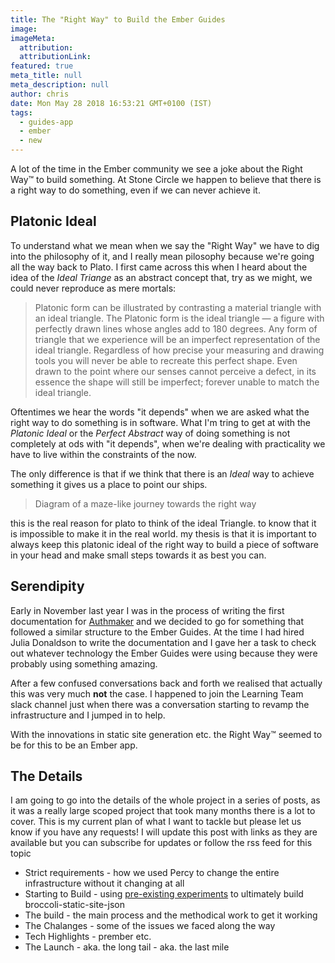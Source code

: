 ```yaml
---
title: The "Right Way" to Build the Ember Guides
image:
imageMeta:
  attribution:
  attributionLink:
featured: true
meta_title: null
meta_description: null
author: chris
date: Mon May 28 2018 16:53:21 GMT+0100 (IST)
tags:
  - guides-app
  - ember
  - new
---
```


A lot of the time in the Ember community we see a joke about the Right Way™️ to build something. At Stone Circle we happen to believe that there is a right way to do something, even if we can never achieve it.

## Platonic Ideal

To understand what we mean when we say the "Right Way" we have to dig into the philosophy of it, and I really mean pilosophy because we're going all the way back to Plato. I first came across this when I heard about the idea of the _Ideal Triange_ as an abstract concept that, try as we might, we could never reproduce as mere mortals:

> Platonic form can be illustrated by contrasting a material triangle with an ideal triangle. The Platonic form is the ideal triangle — a figure with perfectly drawn lines whose angles add to 180 degrees. Any form of triangle that we experience will be an imperfect representation of the ideal triangle. Regardless of how precise your measuring and drawing tools you will never be able to recreate this perfect shape. Even drawn to the point where our senses cannot perceive a defect, in its essence the shape will still be imperfect; forever unable to match the ideal triangle.

Oftentimes we hear the words "it depends" when we are asked what the right way to do something is in software. What I'm tring to get at with the _Platonic Ideal_ or the _Perfect Abstract_ way of doing something is not completely at ods with "it depends", when we're dealing with practicality we have to live within the constraints of the now.

The only difference is that if we think that there is an _Ideal_ way to achieve something it gives us a place to point our ships.

> Diagram of a maze-like journey towards the right way

this is the real reason for plato to think of the ideal Triangle. to know that it is impossible to make it in the real world. my thesis is that it is important to always keep this platonic ideal of the right way to build a piece of software in your head and make small steps towards it as best you can.

## Serendipity

Early in November last year I was in the process of writing the first documentation for [Authmaker](https://authmaker.com) and we decided to go for something that followed a similar structure to the Ember Guides. At the time I had hired Julia Donaldson to write the documentation and I gave her a task to check out whatever technology the Ember Guides were using because they were probably using something amazing.

After a few confused conversations back and forth we realised that actually this was very much **not** the case. I happened to join the Learning Team slack channel just when there was a conversation starting to revamp the infrastructure and I jumped in to help.

With the innovations in static site generation etc. the Right Way™️ seemed to be for this to be an Ember app.

## The Details

I am going to go into the details of the whole project in a series of posts, as it was a really large scoped project that took many months there is a lot to cover. This is my current plan of what I want to tackle but please let us know if you have any requests! I will update this post with links as they are available but you can subscribe for updates or follow the rss feed for this topic

* Strict requirements - how we used Percy to change the entire infrastructure without it changing at all
* Starting to Build - using [pre-existing experiments](https://github.com/rtablada/broccoli-blog-api) to ultimately build broccoli-static-site-json
* The build - the main process and the methodical work to get it working
* The Chalanges - some of the issues we faced along the way
* Tech Highlights - prember etc.
* The Launch - aka. the long tail - aka. the last mile
